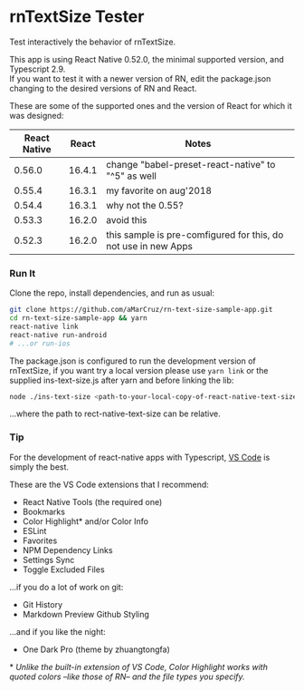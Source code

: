 # rnTextSize Tester

Test interactively the behavior of rnTextSize.

This app is using React Native 0.52.0, the minimal supported version, and Typescript 2.9.<br>If you want to test it with a newer version of RN, edit the package.json changing to the desired versions of RN and React.

These are some of the supported ones and the version of React for which it was designed:

React Native | React  | Notes
------------ | ------ | ------------
0.56.0       | 16.4.1 | change "babel-preset-react-native" to "^5" as well
0.55.4       | 16.3.1 | my favorite on aug'2018
0.54.4       | 16.3.1 | why not the 0.55?
0.53.3       | 16.2.0 | avoid this
0.52.3       | 16.2.0 | this sample is pre-comfigured for this, do not use in new Apps

### Run It

Clone the repo, install dependencies, and run as usual:

```bash
git clone https://github.com/aMarCruz/rn-text-size-sample-app.git
cd rn-text-size-sample-app && yarn
react-native link
react-native run-android
# ...or run-ios
```

The package.json is configured to run the development version of rnTextSize, if you want try a local version please use `yarn link` or the supplied ins-text-size.js after yarn and before linking the lib:

```bash
node ./ins-text-size <path-to-your-local-copy-of-react-native-text-size>
```

...where the path to rect-native-text-size can be relative.

### Tip

For the development of react-native apps with Typescript, [VS Code](https://code.visualstudio.com/) is simply the best.

These are the VS Code extensions that I recommend:

* React Native Tools (the required one)
* Bookmarks
* Color Highlight\* and/or Color Info
* ESLint
* Favorites
* NPM Dependency Links
* Settings Sync
* Toggle Excluded Files

...if you do a lot of work on git:

* Git History
* Markdown Preview Github Styling

...and if you like the night:

* One Dark Pro (theme by zhuangtongfa)

\* _Unlike the built-in extension of VS Code, Color Highlight works with quoted colors &ndash;like those of RN&ndash; and the file types you specify._
